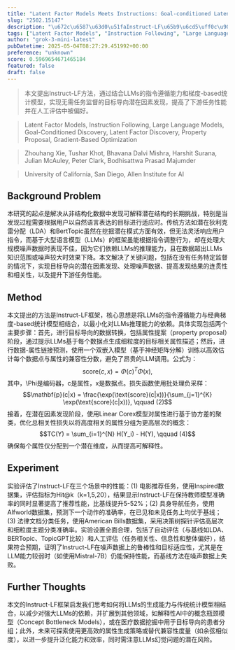 ```yaml
---
title: "Latent Factor Models Meets Instructions: Goal-conditioned Latent Factor Discovery without Task Supervision"
slug: "2502.15147"
description: "\u672c\u6587\u63d0\u51faInstruct-LF\u65b9\u6cd5\uff0c\u901a\u8fc7\u7ed3\u5408LLMs\u7684\u6307\u4ee4\u9075\u5faa\u80fd\u529b\u548c\u68af\u5ea6-based\u7edf\u8ba1\u6a21\u578b\uff0c\u5b9e\u73b0\u65e0\u9700\u4efb\u52a1\u76d1\u7763\u7684\u76ee\u6807\u5bfc\u5411\u6f5c\u5728\u56e0\u7d20\u53d1\u73b0\uff0c\u63d0\u9ad8\u4e86\u4e0b\u6e38\u4efb\u52a1\u6027\u80fd\u5e76\u5728\u4eba\u5de5\u8bc4\u4f30\u4e2d\u88ab\u504f\u597d\u3002"
tags: ["Latent Factor Models", "Instruction Following", "Large Language Models", "Goal-Conditioned Discovery", "Latent Factor Discovery", "Property Proposal", "Gradient-Based Optimization"]
author: "grok-3-mini-latest"
pubDatetime: 2025-05-04T08:27:29.451992+00:00
preference: "unknown"
score: 0.5969654671465184
featured: false
draft: false
---
```


> 本文提出Instruct-LF方法，通过结合LLMs的指令遵循能力和梯度-based统计模型，实现无需任务监督的目标导向潜在因素发现，提高了下游任务性能并在人工评估中被偏好。

> Latent Factor Models, Instruction Following, Large Language Models, Goal-Conditioned Discovery, Latent Factor Discovery, Property Proposal, Gradient-Based Optimization 

> Zhouhang Xie, Tushar Khot, Bhavana Dalvi Mishra, Harshit Surana, Julian McAuley, Peter Clark, Bodhisattwa Prasad Majumder

> University of California, San Diego, Allen Institute for AI 

## Background Problem

本研究的起点是解决从非结构化数据中发现可解释潜在结构的长期挑战，特别是当发现过程需要根据用户以自然语言表达的目标进行适应时。传统方法如潜在狄利克雷分配（LDA）和BertTopic虽然在挖掘潜在模式方面有效，但无法灵活响应用户指令，而基于大型语言模型（LLMs）的框架虽能根据指令调整行为，却在处理大规模噪声数据时表现不佳，因为它们依赖LLMs的推理能力，且在数据超出LLMs知识范围或噪声较大时效果下降。本文解决了关键问题，包括在没有任务特定监督的情况下，实现目标导向的潜在因素发现、处理噪声数据、提高发现结果的连贯性和相关性，以及提升下游任务性能。

## Method

本文提出的方法是Instruct-LF框架，核心思想是将LLMs的指令遵循能力与经典梯度-based统计模型相结合，以最小化对LLMs推理能力的依赖。具体实现包括两个主要步骤：首先，进行目标导向的数据转换，包括属性提案（property proposal）阶段，通过提示LLMs基于每个数据点生成细粒度的目标相关属性描述；然后，进行数据-属性链接预测，使用一个双嵌入模型（基于神经矩阵分解）训练以高效估计每个数据点与属性的兼容性分数，避免了昂贵的LLM调用。公式为：
$$\text{score}(c, x) = \Phi(c)^T \Phi(x), \tag{1}$$
其中，\Phi是编码器，c是属性，x是数据点。损失函数使用批处理负采样：
$$\mathbf{p}(c|x) = \frac{\exp(\text{score}(c|x))}{\sum_{j=1}^{K} \exp(\text{score}(c|x))}, \qquad (2)$$
接着，在潜在因素发现阶段，使用Linear Corex模型对属性进行基于协方差的聚类，优化总相关性损失以将高度相关的属性分组为更高层次的概念：
$$TC(Y) = \sum_{i=1}^{N} H(Y_i) - H(Y), \qquad (4)$$
确保每个属性仅分配到一个潜在维度，从而提高可解释性。

## Experiment

实验评估了Instruct-LF在三个场景中的性能：(1) 电影推荐任务，使用Inspired数据集，评估指标为Hit@k（k=1,5,20），结果显示Instruct-LF在保持教师模型准确率的同时显著提高了推荐性能，比基线提升5-52%；(2) 具身导航任务，使用Alfworld数据集，预测下一个动作的准确率，在已见和未见任务上均优于基线；(3) 法律文档分类任务，使用American Bills数据集，采用决策树探针评估高层次和细粒度主题分类准确率。实验设置全面合理，包括了自动评估（与基线如LDA、BERTopic、TopicGPT比较）和人工评估（任务相关性、信息性和整体偏好），结果符合预期，证明了Instruct-LF在噪声数据上的鲁棒性和目标适应性，尤其是在LLM能力较弱时（如使用Mistral-7B）仍能保持性能，而基线方法在噪声数据上失败。

## Further Thoughts 

本文的Instruct-LF框架启发我们思考如何将LLMs的生成能力与传统统计模型相结合，以减少对强大LLMs的依赖，并扩展到其他领域，如解释性AI中的概念瓶颈模型（Concept Bottleneck Models），或在医疗数据挖掘中用于目标导向的患者分组；此外，未来可探索使用更高效的属性生成策略或替代兼容性度量（如余弦相似度），以进一步提升泛化能力和效率，同时需注意LLMs幻觉问题的潜在风险。